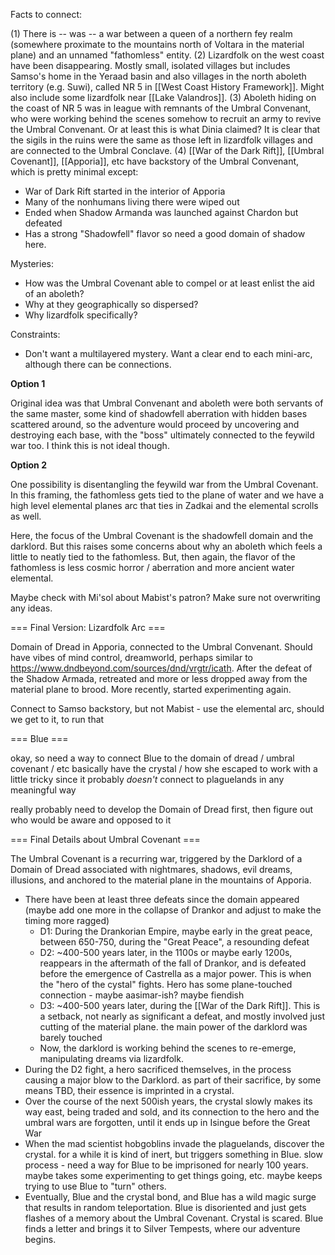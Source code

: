Facts to connect:

(1) There is -- was -- a war between a queen of a northern fey realm (somewhere proximate to the mountains north of Voltara in the material plane) and an unnamed "fathomless"  entity. 
(2) Lizardfolk on the west coast have been disappearing. Mostly small, isolated villages but includes Samso's home in the Yeraad basin and also villages in the north aboleth territory (e.g. Suwi), called NR 5 in [[West Coast History Framework]]. Might also include some lizardfolk near [[Lake Valandros]]. 
(3) Aboleth hiding on the coast of NR 5 was in league with remnants of the Umbral Convenant, who were working behind the scenes somehow to recruit an army to revive the Umbral Convenant. Or at least this is what Dinia claimed? It is clear that the sigils in the ruins were the same as those left in lizardfolk villages and are connected to the Umbral Conclave. 
(4) [[War of the Dark Rift]], [[Umbral Covenant]], [[Apporia]], etc have backstory of the Umbral Convenant, which is pretty minimal except:
- War of Dark Rift started in the interior of Apporia
- Many of the nonhumans living there were wiped out
- Ended when Shadow Armanda was launched against Chardon but defeated
- Has a strong "Shadowfell" flavor so need a good domain of shadow here. 


Mysteries:
- How was the Umbral Covenant able to compel or at least enlist the aid of an aboleth?
- Why at they geographically so dispersed?
- Why lizardfolk specifically?

Constraints:
- Don't want a multilayered mystery. Want a clear end to each mini-arc, although there can be connections. 

**Option 1**

Original idea was that Umbral Convenant and aboleth were both servants of the same master, some kind of shadowfell aberration with hidden bases scattered around, so the adventure would proceed by uncovering and destroying each base, with the "boss" ultimately connected to the feywild war too. I think this is not ideal though. 

**Option 2**

One possibility is disentangling the feywild war from the Umbral Covenant. In this framing, the fathomless gets tied to the plane of water and we have a high level elemental planes arc that ties in Zadkai and the elemental scrolls as well. 

Here, the focus of the Umbral Covenant is the shadowfell domain and the darklord. But this raises some concerns about why an aboleth which feels a little to neatly tied to the fathomless. But, then again, the flavor of the fathomless is less cosmic horror / aberration and more ancient water elemental. 

Maybe check with Mi'sol about Mabist's patron? Make sure not overwriting any ideas. 

=== Final Version: Lizardfolk Arc ===

Domain of Dread in Apporia, connected to the Umbral Convenant. Should have vibes of mind control, dreamworld, perhaps similar to https://www.dndbeyond.com/sources/dnd/vrgtr/icath. 
After the defeat of the Shadow Armada, retreated and more or less dropped away from the material plane to brood. 
More recently, started experimenting again. 

Connect to Samso backstory, but not Mabist - use the elemental arc, should we get to it, to run that

=== Blue ===

okay, so need a way to connect Blue to the domain of dread / umbral covenant / etc 
basically have the crystal / how she escaped to work with
a little tricky since it probably *doesn't* connect to plaguelands in any meaningful way

really probably need to develop the Domain of Dread first, then figure out who would be aware and opposed to it


=== Final Details about Umbral Covenant ===

The Umbral Covenant is a recurring war, triggered by the Darklord of a Domain of Dread associated with nightmares, shadows, evil dreams, illusions, and anchored to the material plane in the mountains of Apporia. 
- There have been at least three defeats since the domain appeared (maybe add one more in the collapse of Drankor and adjust to make the timing more ragged)
	- D1: During the Drankorian Empire, maybe early in the great peace, between  650-750, during the "Great Peace", a resounding defeat
	- D2: ~400-500 years later, in the 1100s or maybe early 1200s, reappears in the aftermath of the fall of Drankor, and is defeated before the emergence of Castrella as a major power. This is when the "hero of the cystal" fights. Hero has some plane-touched connection - maybe aasimar-ish? maybe fiendish
	- D3: ~400-500 years later, during the [[War of the Dark Rift]]. This is a setback, not nearly as significant a defeat, and mostly involved just cutting of the material plane. the main power of the darklord was barely touched
	- Now, the darklord is working behind the scenes to re-emerge, manipulating dreams via lizardfolk. 
- During the D2 fight, a hero sacrificed themselves, in the process causing a major blow to the Darklord. as part of their sacrifice, by some means TBD, their essence is imprinted in a crystal. 
- Over the course of the next 500ish years, the crystal slowly makes its way east, being traded and sold, and its connection to the hero and the umbral wars are forgotten, until it ends up in Isingue before the Great War
- When the mad scientist hobgoblins invade the plaguelands, discover the crystal. for a while it is kind of inert, but triggers something in Blue. slow process - need a way for Blue to be imprisoned for nearly 100 years. maybe takes some experimenting to get things going, etc. maybe keeps trying to use Blue to "turn" others. 
- Eventually, Blue and the crystal bond, and Blue has a wild magic surge that results in random teleportation. Blue is disoriented and just gets flashes of a memory about the Umbral Covenant. Crystal is scared. Blue finds a letter and brings it to Silver Tempests, where our adventure begins. 

